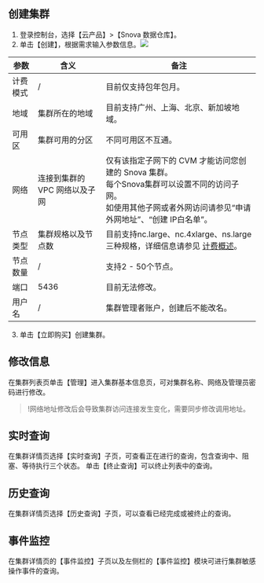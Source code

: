 
## 创建集群
1. 登录控制台，选择【云产品】>【Snova 数据仓库】。
2. 单击【创建】，根据需求输入参数信息。![](https://main.qcloudimg.com/raw/9e75f400f3ee384ca304a46f6b9024f4.png)

| 参数          | 含义                                                  | 备注                                                         |
| --------------- | ------------------------------------------------------------ | ------------------------------------------------------------ |
| 计费模式         | /            | 目前仅支持包年包月。                              |
| 地域       | 集群所在的地域          | 目前支持广州、上海、北京、新加坡地域。     |
| 可用区 |     集群可用的分区           |   不同可用区不互通。        |
| 网络        | 连接到集群的 VPC 网络以及子网       |仅有该指定子网下的 CVM 才能访问您创建的 Snova 集群。<br>每个Snova集群可以设置不同的访问子网。<br>如使用其他子网或者外网访问请参见“申请外网地址”、“创建 IP白名单”。 |
| 节点类型       | 集群规格以及节点数                |   目前支持nc.large、nc.4xlarge、ns.large三种规格，详细信息请参见 [计费概述](https://cloud.tencent.com/document/product/878/20077)。              |
| 节点数量   |/                                                           | 支持2 - 50个节点。                                  |
| 端口   |5436                                                           | 目前无法修改。                                  |
| 用户名          | /                                                            | 集群管理者账户，创建后不能改名。 |

3. 单击【立即购买】创建集群。

## 修改信息
在集群列表页单击【管理】进入集群基本信息页，可对集群名称、网络及管理员密码进行修改。
>!网络地址修改后会导致集群访问连接发生变化，需要同步修改调用地址。

## 实时查询
在集群详情页选择【实时查询】子页，可查看正在进行的查询，包含查询中、阻塞、等待执行三个状态。 
单击【终止查询】可以终止列表中的查询。

## 历史查询
在集群详情页选择【历史查询】子页，可以查看已经完成或被终止的查询。

## 事件监控
在集群详情页的【事件监控】子页以及左侧栏的【事件监控】模块可进行集群敏感操作事件的查询。
 
 



